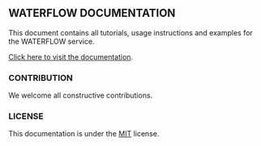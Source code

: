 ## WATERFLOW DOCUMENTATION

This document contains all tutorials, usage instructions and examples for the WATERFLOW service.

[Click here to visit the documentation](https://docs.waterflow.cloud).

### CONTRIBUTION

We welcome all constructive contributions.

### LICENSE

This documentation is under the [MIT](./LICENSE.MD) license.
